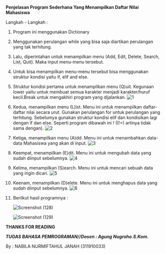 **Penjelasan Program Sederhana Yang Menampilkan Daftar Nilai Mahasiswa**

Langkah - Langkah :
1)	Program ini menggunakan Dictionary
2)	Menggunakan perulangan while yang bisa saja diartikan perulangan yang tak terhitung.
3)	Lalu, diperintahan untuk menampilkan menu (Add, Edit, Delete, Search, List, Quit). Maka input menu-menu tersebut.
4)	Untuk bisa menampilkan menu-menu tersebut bisa menggunakan struktur kondisi yaitu if, elif and else.
5)	Struktur kondisi pertama untuk menampilkan menu (Q)uit. Kegunaan lower yaitu untuk membuat semua karakter menjadi karakter/huruf           kecil.Break untuk mengakhiri program yang dijalankan.
    ![1](https://user-images.githubusercontent.com/57028453/70336499-d1e96780-187b-11ea-8a62-872b92eedfda.png)

6)	Kedua, menampilkan menu (L)ist. Menu ini untuk menampilkan daftar-daftar nilai secara urut. 
    Gunakan perulangan for untuk perulangan yang terhitung. Sebelumya gunakan struktur kondisi elif dan kondisikan lagi dengan if dan         else. Seperti program dibawah ini ! ((!=) artinya tidak sama dengan). 
    ![2](https://user-images.githubusercontent.com/57028453/70336501-d1e96780-187b-11ea-8dab-2b4d8077599c.png)
    
7)	Ketiga, menampilkan menu (A)dd. Menu ini untuk menambahkan data-data Mahasiswa yang akan di input.
    ![3](https://user-images.githubusercontent.com/57028453/70336502-d1e96780-187b-11ea-84fe-8505b7f3c1fa.png)
    
8)	Keempat, menampilkan (E)dit. Menu ini untuk mengubah data yang sudah diinput sebelumnya.
    ![4](https://user-images.githubusercontent.com/57028453/70336504-d281fe00-187b-11ea-905b-17a12d944860.png)
    
9)	Kelima, menampilkan (S)earch. Menu ini untuk mencari sebuah data yang ingin dicari.
    ![5](https://user-images.githubusercontent.com/57028453/70336506-d281fe00-187b-11ea-8ef4-295428ed1934.png)
    
10)	Keenam, menampilkan (D)elete. Menu ini untuk menghapus data yang sudah diinput sebelumnya.
    ![6](https://user-images.githubusercontent.com/57028453/70336508-d31a9480-187b-11ea-9984-04abe635e6ef.png)
    
11)	Berilkut hasil programnya :

    ![Screenshot (128)](https://user-images.githubusercontent.com/57028453/70336960-c21e5300-187c-11ea-8b97-7df0904e43e6.png)
    
    ![Screenshot (129)](https://user-images.githubusercontent.com/57028453/70336963-c2b6e980-187c-11ea-8c82-c30130d2d7c3.png)


**THANKS FOR READING**

***TUGAS BAHASA PEMROGRAMAN//Dosen : Agung Nugroho.S.Kom.***

By : NABILA NURMIFTAHUL JANAH (311910033)
